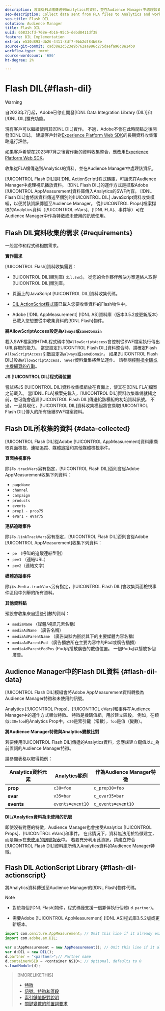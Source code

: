 ```yaml
---
description: 收集從FLA檔傳送到Analytics的資料，並在Audience Manager中處理該資訊。
seo-description: Collect data sent from FLA files to Analytics and work with that information in Audience Manager.
seo-title: Flash DIL
solution: Audience Manager
title: Flash DIL
uuid: 65833cfd-768e-4b16-95c5-debd8411df38
feature: DIL Implementation
exl-id: e530d893-db26-4411-8df7-9bb2df84b68e
source-git-commit: cad38e2c523e9b762aa996c275daefa96c8e14b0
workflow-type: tm+mt
source-wordcount: '686'
ht-degree: 2%

---
```


# Flash DIL{#flash-dil}

>[!WARNING]
>
>自2023年7月起，Adobe已停止開發[!DNL Data Integration Library (DIL)]和[!DNL DIL]擴充功能。
>
>現有客戶可以繼續使用其[!DNL DIL]實作。 不過，Adobe不會在此時間點之後開發[!DNL DIL]。 建議客戶針對[Experience Platform Web SDK](https://experienceleague.adobe.com/docs/experience-platform/edge/home.html?lang=en)的長期資料收集策略進行評估。
>
>如果客戶希望在2023年7月之後實作新的資料收集整合，應改用[Experience Platform Web SDK](https://experienceleague.adobe.com/docs/experience-platform/edge/home.html?lang=en)。

收集從FLA檔傳送到Analytics的資料，並在Audience Manager中處理該資訊。

<!-- 

c_flash_dil_toc.xml

 -->

[!UICONTROL Flash DIL]是[!DNL ActionScript]程式碼庫，可讓您在Audience Manager中處理視訊播放資料。 [!DNL Flash DIL]的運作方式是擷取Adobe [!UICONTROL AppMeasurement]資料庫傳入Analytics的SWF內容。 [!DNL Flash DIL]會將該資料傳送至個別的[!UICONTROL DIL] JavaScript資料收集模組，以便將該資訊傳遞至Audience Manager。 從[!UICONTROL Props]檔案擷取的Analytics資料（[!UICONTROL eVars]、[!DNL FLA]、事件等）可在Audience Manager中作為特徵或未使用的訊號使用。

## Flash DIL資料收集的需求 {#requirements}

一般實作和程式碼相關需求。

<!-- 

c_flash_dil_intro.xml

 -->

**實作需求**

[!UICONTROL Flash]資料收集需要：

* [!UICONTROL DIL]類別庫( `dil.swc`)。 從您的合作夥伴解決方案連絡人取得[!UICONTROL DIL]類別庫。

* 頁面上的JavaScript [!UICONTROL DIL]資料收集代碼。
* [DIL ActionScript程式庫](../dil/dil-flash.md#flash-dil-actionscript)已載入您要收集資料的Flash物件中。
* Adobe [!DNL AppMeasurement] [!DNL AS]資料庫（版本3.5.2或更新版本）已載入您想要從中收集資料的[!DNL Flash]物件。

**將AllowScriptAccess設定為`Always`或`sameDomain`**

載入SWF檔案的HTML程式碼中的`AllowScriptAccess`會控制從SWF檔案執行傳出URL存取的能力。 當您設定[!UICONTROL Flash DIL]資料整合時，請確定Flash `AllowScriptAccess`引數設定為`always`或`sameDomain`。 如果[!UICONTROL Flash DIL]設為`AllowScriptAccess`，`never`資料彙集將無法運作。 請參閱[控制指令碼或主機網頁的存取](https://helpx.adobe.com/flash/kb/control-access-scripts-host-web.html)。

**JS [!UICONTROL DIL]程式碼位置**

嘗試將JS [!UICONTROL DIL]資料收集模組放在頁面上，使其在[!DNL FLA]檔案之前載入。 當[!DNL FLA]檔案先載入，[!UICONTROL DIL]資料收集準備就緒之前，您可能會遺漏[!UICONTROL Flash DIL]傳送給該模組的初始資料訊號。 不過，一旦具現化，[!UICONTROL DIL]資料收集模組將會擷取[!UICONTROL Flash DIL]傳入的所有後續SWF檔案資料。

## Flash DIL所收集的資料 {#data-collected}

[!UICONTROL Flash DIL]從Adobe [!UICONTROL AppMeasurement]資料庫擷取頁面檢視、連結追蹤、媒體追蹤和其他媒體檢視事件。

<!-- 

r_flash_dil_data_collected.xml

 -->

**頁面檢視事件**

除非`s.trackVars`另有指定，[!UICONTROL Flash DIL]否則會從Adobe AppMeasurement收集下列資料：

* `pageName`
* `channel`
* `campaign`
* `products`
* `events`
* `prop1 - prop75`
* `eVar1 - eVar75`

**連結追蹤事件**

除非`s.linkTrackVars`另有指定，[!UICONTROL Flash DIL]否則會從Adobe [!UICONTROL AppMeasurement]收集下列資料：

* `pe` （呼叫的追蹤連結型別）
* `pev1` （連結URL）
* `pev2`（連結文字）

**媒體追蹤事件**

除非`s.Media.trackVars`另有指定，[!UICONTROL Flash DIL]會收集頁面檢視事件區段中列舉的所有資料。

**其他資料點**

預設會收集來自這些引數的資料：

* `mediaName` （媒體/視訊元素名稱）
* `mediaAdName` （廣告名稱）
* `mediaAdParentName` （廣告巢狀內嵌於其下的主要媒體內容名稱）
* `mediaAdParentPod` （廣告播放所在主要內容中的Pod或廣告插播）
* `mediaAdParentPodPos` (Pod內播放廣告的數值位置。 一個Pod可以播放多個廣告。

## Audience Manager中的Flash DIL資料 {#flash-dil-data}

[!UICONTROL Flash DIL]模組會將Adobe AppMeasurement資料轉換為Audience Manager特徵和未使用的訊號。

<!-- 

c_flash_dil_in_aam.xml

 -->

Analytics [!UICONTROL Props]、[!UICONTROL eVars]和事件在Audience Manager中的運作方式類似特徵。 特徵是機碼值組，用於建立區段。 例如，在類似`c30=foo`的Analytics Prop中，`c30`是索引鍵（常數），`foo`是值（變數）。

**將Audience Manager特徵與Analytics變數比對**

若要使用[!UICONTROL Flash DIL]傳遞的Analytics資料，您應該建立鍵值以`c_`為前置詞的Audience Manager特徵。

請參閱表格以取得範例：

| Analytics資料元素 | Analytics範例 | 作為Audience Manager特徵 |
|---|---|---|
| **prop** | `c30=foo` | `c_prop30=foo` |
| **evar** | `v35=bar` | `c_evar35=bar` |
| **events** | `events=event10` | `c_events=event10` |

**DIL/Analytics資料為未使用的訊號**

即使沒有對應的特徵，Audience Manager也會接受Analytics [!UICONTROL Props]、[!UICONTROL eVars]和事件。 在此情況下，資料無法用於特徵建立，而是顯示在[未使用的訊號報表](../reporting/dynamic-reports/unused-signals.md)中。 若要充分利用此資訊，請建立符合[!UICONTROL Flash DIL]資料庫所傳入Analytics資料的Audience Manager特徵。

## Flash DIL ActionScript Library {#flash-dil-actionscript}

將Analytics資料傳送至Audience Manager的[!DNL Flash]物件代碼。

<!-- 

r_flash_dil_actionscript.xml

 -->

>[!NOTE]
>
>* 對於每個[!DNL Flash]物件，程式碼僅支援一個夥伴執行個體( `d.partner`)。
>
>* 需要Adobe [!UICONTROL AppMeasurement] [!DNL AS]程式庫3.5.2版或更新版本。

```js
import com.omniture.AppMeasurement; // Omit this line if it already exists in the code 
import com.adobe.am.DIL; 
  
var s:AppMeasurement = new AppMeasurement(); // Omit this line if it already exists in the code 
var d:DIL = new DIL(); 
d.partner = "<partner>";// Partner name 
d.containerNSID = <container NSID>; // Optional, defaults to 0 
s.loadModule(d);
```

>[!MORELIKETHIS]
>
>* [特徵](../features/traits/trait-details-page.md)
>* [訊號、特徵和區段](../reference/signal-trait-segment.md)
>* [索引鍵值配對說明](../reference/key-value-pairs-explained.md)
>* [關鍵變數的前置詞要求](../features/traits/trait-variable-prefixes.md)
